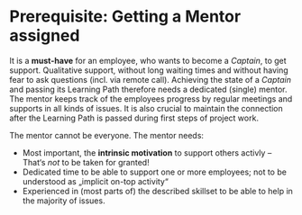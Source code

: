 # Prerequisite: Getting a Mentor assigned

It is a **must-have** for an employee, who wants to become a *Captain*, to get support.
Qualitative support, without long waiting times and without having fear to ask questions (incl. via remote call).
Achieving the state of a *Captain* and passing its Learning Path therefore needs a dedicated (single) mentor.
The mentor keeps track of the employees progress by regular meetings and supports in all kinds of issues.
It is also crucial to maintain the connection after the Learning Path is passed during first steps of project work.

The mentor cannot be everyone. The mentor needs:

- Most important, the **intrinsic motivation** to support others activly – That‘s *not* to be taken for granted!
- Dedicated time to be able to support one or more employees; not to be understood as „implicit on-top activity“
- Experienced in (most parts of) the described skillset to be able to help in the majority of issues.
